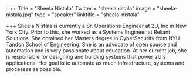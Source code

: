 +++
Title = "Sheela Nistala"
Twitter = "sheelanistala"
image = "sheela-nistala.jpg"
type = "speaker"
linktitle = "sheela-nistala"

+++
Sheela Nistala is currently a Sr. Operations Engineer at 2U, Inc in New York City. Prior to this, she worked as a Systems Engineer at Reliant Solutions. She obtained her Masters degree in CyberSecurity from NYU Tandon School of Engineering. She is an advocate of open source and automation and is very passionate about education. At her current job, she is responsible for designing and building systems that power 2U's applications. Her goal is to automate as much infrastructure, systems and processes as possible.


